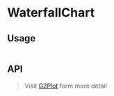 # WaterfallChart

## Usage

```tsx | pure

```

## API

<API id="WaterfallChart"></API>

> Visit [G2Plot](https://g2plot.antv.antgroup.com/api/plot-api) form more detail
